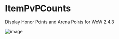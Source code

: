 # ItemPvPCounts
Display Honor Points and Arena Points for WoW 2.4.3

![image](https://github.com/Macumbafeh/ItemPvPCounts/assets/47739411/f8571fa3-2ee1-4556-a14c-fa64bf721d8c)

